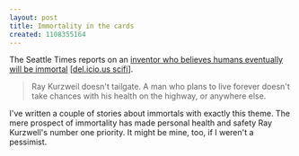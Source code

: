 ```yaml
---
layout: post
title: Immortality in the cards
created: 1108355164
---
```

The Seattle Times reports on an <a href="http://seattletimes.nwsource.com/html/nationworld/2002178868_immortal13.html">inventor who believes humans eventually will be immortal</a> [<a href="http://del.icio.us/tag/scifi">del.icio.us scifi</a>].

> Ray Kurzweil doesn't tailgate. A man who plans to live forever doesn't take chances with his health on the highway, or anywhere else.

I've written a couple of stories about immortals with exactly this theme.  The mere prospect of immortality has made personal health and safety Ray Kurzwell's number one priority.  It might be mine, too, if I weren't a pessimist.
